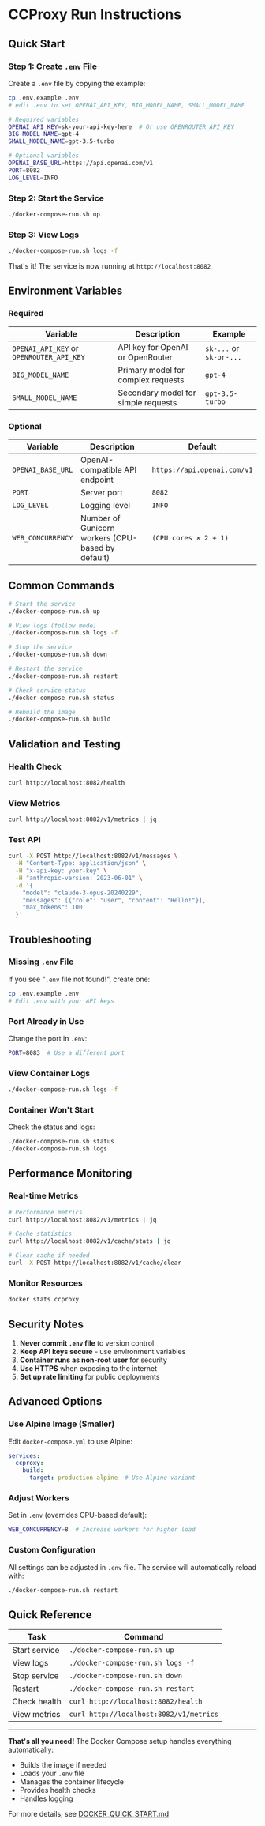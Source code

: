 # CCProxy Run Instructions

## Quick Start

### Step 1: Create `.env` File

Create a `.env` file by copying the example:

```bash
cp .env.example .env
# edit .env to set OPENAI_API_KEY, BIG_MODEL_NAME, SMALL_MODEL_NAME
```

```bash
# Required variables
OPENAI_API_KEY=sk-your-api-key-here  # Or use OPENROUTER_API_KEY
BIG_MODEL_NAME=gpt-4
SMALL_MODEL_NAME=gpt-3.5-turbo

# Optional variables
OPENAI_BASE_URL=https://api.openai.com/v1
PORT=8082
LOG_LEVEL=INFO
```

### Step 2: Start the Service

```bash
./docker-compose-run.sh up
```

### Step 3: View Logs

```bash
./docker-compose-run.sh logs -f
```

That's it! The service is now running at `http://localhost:8082`

## Environment Variables

### Required

| Variable | Description | Example |
|----------|-------------|---------|
| `OPENAI_API_KEY` or `OPENROUTER_API_KEY` | API key for OpenAI or OpenRouter | `sk-...` or `sk-or-...` |
| `BIG_MODEL_NAME` | Primary model for complex requests | `gpt-4` |
| `SMALL_MODEL_NAME` | Secondary model for simple requests | `gpt-3.5-turbo` |

### Optional

| Variable | Description | Default |
|----------|-------------|---------|
| `OPENAI_BASE_URL` | OpenAI-compatible API endpoint | `https://api.openai.com/v1` |
| `PORT` | Server port | `8082` |
| `LOG_LEVEL` | Logging level | `INFO` |
| `WEB_CONCURRENCY` | Number of Gunicorn workers (CPU-based by default) | `(CPU cores × 2 + 1)` |

## Common Commands

```bash
# Start the service
./docker-compose-run.sh up

# View logs (follow mode)
./docker-compose-run.sh logs -f

# Stop the service
./docker-compose-run.sh down

# Restart the service
./docker-compose-run.sh restart

# Check service status
./docker-compose-run.sh status

# Rebuild the image
./docker-compose-run.sh build
```

## Validation and Testing

### Health Check
```bash
curl http://localhost:8082/health
```

### View Metrics
```bash
curl http://localhost:8082/v1/metrics | jq
```

### Test API
```bash
curl -X POST http://localhost:8082/v1/messages \
  -H "Content-Type: application/json" \
  -H "x-api-key: your-key" \
  -H "anthropic-version: 2023-06-01" \
  -d '{
    "model": "claude-3-opus-20240229",
    "messages": [{"role": "user", "content": "Hello!"}],
    "max_tokens": 100
  }'
```

## Troubleshooting

### Missing `.env` File
If you see "`.env` file not found!", create one:
```bash
cp .env.example .env
# Edit .env with your API keys
```

### Port Already in Use
Change the port in `.env`:
```bash
PORT=8083  # Use a different port
```

### View Container Logs
```bash
./docker-compose-run.sh logs -f
```

### Container Won't Start
Check the status and logs:
```bash
./docker-compose-run.sh status
./docker-compose-run.sh logs
```

## Performance Monitoring

### Real-time Metrics
```bash
# Performance metrics
curl http://localhost:8082/v1/metrics | jq

# Cache statistics
curl http://localhost:8082/v1/cache/stats | jq

# Clear cache if needed
curl -X POST http://localhost:8082/v1/cache/clear
```

### Monitor Resources
```bash
docker stats ccproxy
```

## Security Notes

1. **Never commit `.env` file** to version control
2. **Keep API keys secure** - use environment variables
3. **Container runs as non-root user** for security
4. **Use HTTPS** when exposing to the internet
5. **Set up rate limiting** for public deployments

## Advanced Options

### Use Alpine Image (Smaller)
Edit `docker-compose.yml` to use Alpine:
```yaml
services:
  ccproxy:
    build:
      target: production-alpine  # Use Alpine variant
```

### Adjust Workers
Set in `.env` (overrides CPU-based default):
```bash
WEB_CONCURRENCY=8  # Increase workers for higher load
```

### Custom Configuration
All settings can be adjusted in `.env` file. The service will automatically reload with:
```bash
./docker-compose-run.sh restart
```

## Quick Reference

| Task | Command |
|------|---------|
| Start service | `./docker-compose-run.sh up` |
| View logs | `./docker-compose-run.sh logs -f` |
| Stop service | `./docker-compose-run.sh down` |
| Restart | `./docker-compose-run.sh restart` |
| Check health | `curl http://localhost:8082/health` |
| View metrics | `curl http://localhost:8082/v1/metrics` |

---

**That's all you need!** The Docker Compose setup handles everything automatically:
- Builds the image if needed
- Loads your `.env` file
- Manages the container lifecycle
- Provides health checks
- Handles logging

For more details, see [DOCKER_QUICK_START.md](DOCKER_QUICK_START.md)